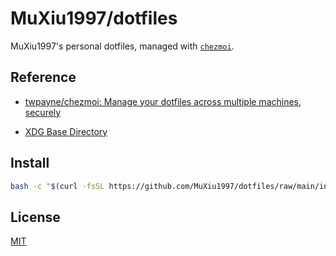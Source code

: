 # MuXiu1997/dotfiles

MuXiu1997's personal dotfiles, managed with [`chezmoi`](https://github.com/twpayne/chezmoi).

## Reference

- [twpayne/chezmoi: Manage your dotfiles across multiple machines, securely](https://github.com/twpayne/chezmoi)


- [XDG Base Directory](https://wiki.archlinux.org/title/XDG_Base_Directory)

## Install

```bash
bash -c "$(curl -fsSL https://github.com/MuXiu1997/dotfiles/raw/main/install.sh)"
```

## License

[MIT](https://github.com/MuXiu1997/dotfiles/blob/main/LICENSE)
